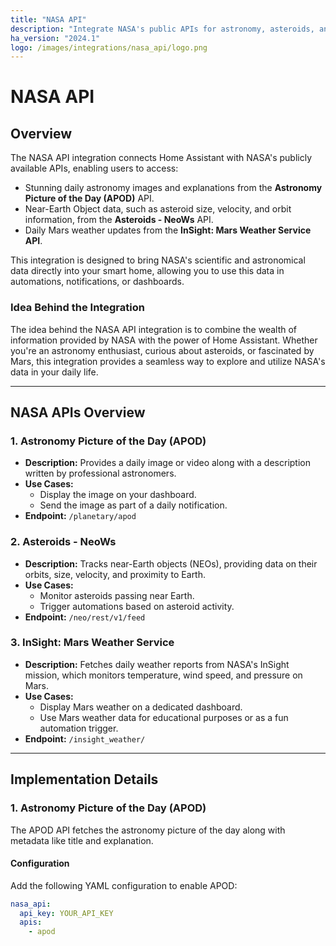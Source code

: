 ```yaml
---
title: "NASA API"
description: "Integrate NASA's public APIs for astronomy, asteroids, and Mars weather data."
ha_version: "2024.1"
logo: /images/integrations/nasa_api/logo.png
---
```


# NASA API

## Overview

The NASA API integration connects Home Assistant with NASA's publicly available APIs, enabling users to access:
- Stunning daily astronomy images and explanations from the **Astronomy Picture of the Day (APOD)** API.
- Near-Earth Object data, such as asteroid size, velocity, and orbit information, from the **Asteroids - NeoWs** API.
- Daily Mars weather updates from the **InSight: Mars Weather Service API**.

This integration is designed to bring NASA's scientific and astronomical data directly into your smart home, allowing you to use this data in automations, notifications, or dashboards.

### Idea Behind the Integration
The idea behind the NASA API integration is to combine the wealth of information provided by NASA with the power of Home Assistant. Whether you're an astronomy enthusiast, curious about asteroids, or fascinated by Mars, this integration provides a seamless way to explore and utilize NASA's data in your daily life.

---

## NASA APIs Overview

### 1. Astronomy Picture of the Day (APOD)
- **Description:** Provides a daily image or video along with a description written by professional astronomers.
- **Use Cases:**
  - Display the image on your dashboard.
  - Send the image as part of a daily notification.
- **Endpoint:** `/planetary/apod`

### 2. Asteroids - NeoWs
- **Description:** Tracks near-Earth objects (NEOs), providing data on their orbits, size, velocity, and proximity to Earth.
- **Use Cases:**
  - Monitor asteroids passing near Earth.
  - Trigger automations based on asteroid activity.
- **Endpoint:** `/neo/rest/v1/feed`

### 3. InSight: Mars Weather Service
- **Description:** Fetches daily weather reports from NASA's InSight mission, which monitors temperature, wind speed, and pressure on Mars.
- **Use Cases:**
  - Display Mars weather on a dedicated dashboard.
  - Use Mars weather data for educational purposes or as a fun automation trigger.
- **Endpoint:** `/insight_weather/`

---

## Implementation Details

### 1. Astronomy Picture of the Day (APOD)
The APOD API fetches the astronomy picture of the day along with metadata like title and explanation.

#### Configuration
Add the following YAML configuration to enable APOD:
```yaml
nasa_api:
  api_key: YOUR_API_KEY
  apis:
    - apod
